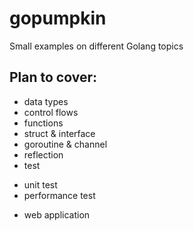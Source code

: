 # gopumpkin
Small examples on different Golang topics

## Plan to cover:
- data types
- control flows
- functions
- struct & interface
- goroutine & channel
- reflection
- test
* unit test
* performance test
- web application
